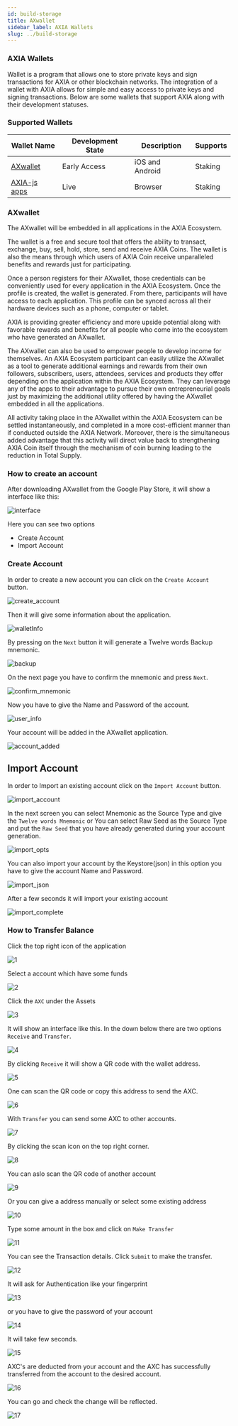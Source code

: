 ```yaml
---
id: build-storage
title: AXwallet
sidebar_label: AXIA Wallets
slug: ../build-storage
---
```


### AXIA Wallets
Wallet is a program that allows one to store private keys and sign transactions for AXIA or other blockchain networks. The integration of a wallet with AXIA allows for simple and easy access to private keys and signing transactions. Below are some wallets that support AXIA along with their development statuses.

### Supported Wallets
| Wallet Name                                                         | Development State | Description       |  Supports |
| ------------------------------------------------------------------- | -----------------| ----------------- |  -------- |
| [AXwallet](https://play.google.com/store/apps/details?id=com.axia.wallet) |Early Access              | iOS and Android   |  Staking  |
| [AXIA-js apps](https://apps.test.axiacoin.network/?rpc=wss%3A%2F%2Fwss.test.axiacoin.network#/accounts)         | Live                  | Browser           | Staking  |

### AXwallet

The AXwallet will be embedded in all applications in the AXIA Ecosystem.

The wallet is a free and secure tool that offers the ability to transact, exchange, buy, sell, hold, store, send and receive AXIA Coins. The wallet is also the means through which users of AXIA Coin receive unparalleled benefits and rewards just for participating.

Once a person registers for their AXwallet, those credentials can be conveniently used for every application in the AXIA Ecosystem. Once the profile is created, the wallet is generated. From there, participants will have access to each application. This profile can be synced across all their hardware devices such as a phone, computer or tablet.

AXIA is providing greater efficiency and more upside potential along with favorable rewards and benefits for all people who come into the ecosystem who have generated an AXwallet.

The AXwallet can also be used to empower people to develop income for themselves. An AXIA Ecosystem participant can easily utilize the AXwallet as a tool to generate additional earnings and rewards from their own followers, subscribers, users, attendees, services and products they offer depending on the application within the AXIA Ecosystem. They can leverage any of the apps to their advantage to pursue their own entrepreneurial goals just by maximizing the additional utility offered by having the AXwallet embedded in all the applications.

All activity taking place in the AXwallet within the AXIA Ecosystem can be settled instantaneously, and completed in a more cost-efficient manner than if conducted outside the AXIA Network. Moreover, there is the simultaneous added advantage that this activity will direct value back to strengthening AXIA Coin itself through the mechanism of coin burning leading to the reduction in Total Supply.

### How to create an account
After downloading AXwallet from the Google Play Store, it will show a interface like this:

![interface](../assets/wallet/wallet_interface.png)

Here you can see two options
* Create Account
* Import Account

### Create Account

In order to create a new account you can click on the `Create Account` button.

![create_account](../assets/wallet/create_account.png)

Then it will give some information about the application.

![walletInfo](../assets/wallet/wallet_info.png)

By pressing on the `Next` button it will generate a Twelve words Backup mnemonic.

![backup](../assets/wallet/backup.png)

On the next page you have to confirm the mnemonic and press `Next`. 

![confirm_mnemonic](../assets/wallet/confirm_mnemonic.png)

Now you have to give the Name and Password of the account. 

![user_info](../assets/wallet/user_info.png)

Your account will be added in the AXwallet application.

![account_added](../assets/wallet/account_added.png)

## Import Account

In order to Import an existing account click on the `Import Account` button.

![import_account](../assets/wallet/import.png)

In the next screen you can select Mnemonic as the Source Type and give the `Twelve words Mnemonic` or You can select Raw Seed as the Source Type and put the `Raw Seed` that you have already generated during your account generation.

![import_opts](../assets/wallet/import_opts.png)

You can also import your account by the Keystore(json) in this option you have to give the account Name and Password.

![import_json](../assets/wallet/import_json.png)

 After a few seconds it will import your existing account

![import_complete](../assets/wallet/import_complete.png)



### How to Transfer Balance
Click the top right icon of the application

![1](../assets/wallet/BalanceTransfer/1.jpeg)

Select a account which have some funds

![2](../assets/wallet/BalanceTransfer/2.jpeg)

Click the `AXC` under the Assets

![3](../assets/wallet/BalanceTransfer/3.jpeg)

It will show an interface like this. In the down below there are two options `Receive` and `Transfer`.

![4](../assets/wallet/BalanceTransfer/4.jpeg)

By clicking `Receive` it will show a QR code with the wallet address.

![5](../assets/wallet/BalanceTransfer/5.jpeg)

One can scan the QR code or copy this address to send the AXC.

![6](../assets/wallet/BalanceTransfer/6.jpeg)

With `Transfer` you can send some AXC to other accounts. 

![7](../assets/wallet/BalanceTransfer/7.jpeg)

By clicking the scan icon on the top right corner.

![8](../assets/wallet/BalanceTransfer/8.jpeg)

You can aslo scan the QR code of another account

![9](../assets/wallet/BalanceTransfer/9.jpeg)

Or you can give a address manually or select some existing address

![10](../assets/wallet/BalanceTransfer/10.jpeg)

Type some amount in the box and click on `Make Transfer`

![11](../assets/wallet/BalanceTransfer/11.jpeg)

You can see the Transaction details. Click `Submit` to make the transfer.

![12](../assets/wallet/BalanceTransfer/12.jpeg)

It will ask for Authentication like your fingerprint 

![13](../assets/wallet/BalanceTransfer/13.jpeg)

or you have to give the password of your account

![14](../assets/wallet/BalanceTransfer/14.jpeg)

It will take few seconds.

![15](../assets/wallet/BalanceTransfer/15.jpeg)

AXC's are deducted from your account and the AXC has successfully transferred from the account to the desired account.

![16](../assets/wallet/BalanceTransfer/16.jpeg)

You can go and check the change will be reflected.

![17](../assets/wallet/BalanceTransfer/17.jpeg)


